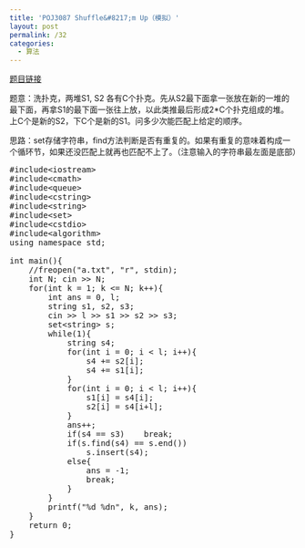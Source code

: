 ```yaml
---
title: 'POJ3087 Shuffle&#8217;m Up（模拟）'
layout: post
permalink: /32
categories:
  - 算法
---
```

<a href="http://poj.org/problem?id=3087" target="_blank">题目链接</a>

题意：洗扑克，两堆S1, S2 各有C个扑克。先从S2最下面拿一张放在新的一堆的最下面，再拿S1的最下面一张往上放，以此类推最后形成2*C个扑克组成的堆。上C个是新的S2，下C个是新的S1。问多少次能匹配上给定的顺序。

思路：set存储字符串，find方法判断是否有重复的。如果有重复的意味着构成一个循环节，如果还没匹配上就再也匹配不上了。（注意输入的字符串最左面是底部）

<pre class="brush: cpp; title: ; notranslate" title="">#include&lt;iostream&gt;
#include&lt;cmath&gt;
#include&lt;queue&gt;
#include&lt;cstring&gt;
#include&lt;string&gt;
#include&lt;set&gt;
#include&lt;cstdio&gt;
#include&lt;algorithm&gt;
using namespace std;

int main(){
    //freopen("a.txt", "r", stdin);
    int N; cin &gt;&gt; N;
    for(int k = 1; k &lt;= N; k++){
        int ans = 0, l;
        string s1, s2, s3;
        cin &gt;&gt; l &gt;&gt; s1 &gt;&gt; s2 &gt;&gt; s3;
        set&lt;string&gt; s;
        while(1){
            string s4;
            for(int i = 0; i &lt; l; i++){
                s4 += s2[i];
                s4 += s1[i];
            }
            for(int i = 0; i &lt; l; i++){
                s1[i] = s4[i];
                s2[i] = s4[i+l];
            }
            ans++;
            if(s4 == s3)    break;
            if(s.find(s4) == s.end())
                s.insert(s4);
            else{
                ans = -1;
                break;
            }
        }
        printf("%d %dn", k, ans);
    }
    return 0;
}
</pre>
